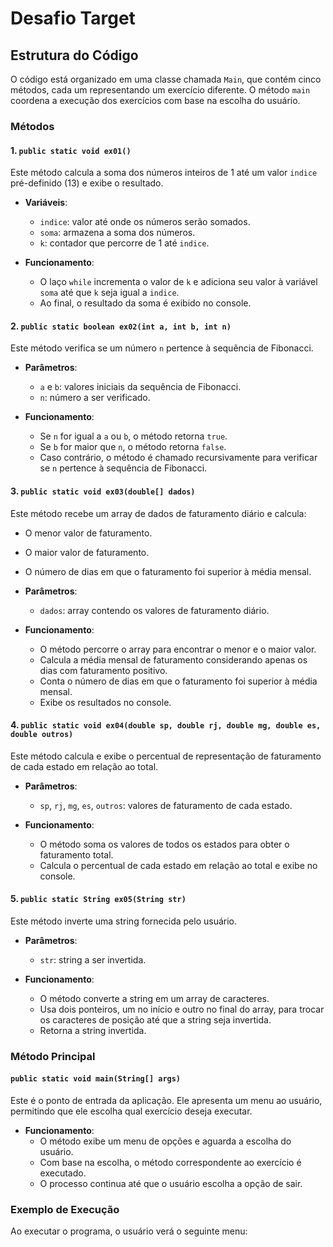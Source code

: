 ﻿# Desafio Target

## Estrutura do Código

O código está organizado em uma classe chamada `Main`, que contém cinco métodos, cada um representando um exercício diferente. O método `main` coordena a execução dos exercícios com base na escolha do usuário.

### Métodos

#### 1. `public static void ex01()`

Este método calcula a soma dos números inteiros de 1 até um valor `indice` pré-definido (13) e exibe o resultado.

- **Variáveis**:
  - `indice`: valor até onde os números serão somados.
  - `soma`: armazena a soma dos números.
  - `k`: contador que percorre de 1 até `indice`.

- **Funcionamento**:
  - O laço `while` incrementa o valor de `k` e adiciona seu valor à variável `soma` até que `k` seja igual a `indice`.
  - Ao final, o resultado da soma é exibido no console.

#### 2. `public static boolean ex02(int a, int b, int n)`

Este método verifica se um número `n` pertence à sequência de Fibonacci.

- **Parâmetros**:
  - `a` e `b`: valores iniciais da sequência de Fibonacci.
  - `n`: número a ser verificado.

- **Funcionamento**:
  - Se `n` for igual a `a` ou `b`, o método retorna `true`.
  - Se `b` for maior que `n`, o método retorna `false`.
  - Caso contrário, o método é chamado recursivamente para verificar se `n` pertence à sequência de Fibonacci.

#### 3. `public static void ex03(double[] dados)`

Este método recebe um array de dados de faturamento diário e calcula:

- O menor valor de faturamento.
- O maior valor de faturamento.
- O número de dias em que o faturamento foi superior à média mensal.

- **Parâmetros**:
  - `dados`: array contendo os valores de faturamento diário.

- **Funcionamento**:
  - O método percorre o array para encontrar o menor e o maior valor.
  - Calcula a média mensal de faturamento considerando apenas os dias com faturamento positivo.
  - Conta o número de dias em que o faturamento foi superior à média mensal.
  - Exibe os resultados no console.

#### 4. `public static void ex04(double sp, double rj, double mg, double es, double outros)`

Este método calcula e exibe o percentual de representação de faturamento de cada estado em relação ao total.

- **Parâmetros**:
  - `sp`, `rj`, `mg`, `es`, `outros`: valores de faturamento de cada estado.

- **Funcionamento**:
  - O método soma os valores de todos os estados para obter o faturamento total.
  - Calcula o percentual de cada estado em relação ao total e exibe no console.

#### 5. `public static String ex05(String str)`

Este método inverte uma string fornecida pelo usuário.

- **Parâmetros**:
  - `str`: string a ser invertida.

- **Funcionamento**:
  - O método converte a string em um array de caracteres.
  - Usa dois ponteiros, um no início e outro no final do array, para trocar os caracteres de posição até que a string seja invertida.
  - Retorna a string invertida.

### Método Principal

#### `public static void main(String[] args)`

Este é o ponto de entrada da aplicação. Ele apresenta um menu ao usuário, permitindo que ele escolha qual exercício deseja executar.

- **Funcionamento**:
  - O método exibe um menu de opções e aguarda a escolha do usuário.
  - Com base na escolha, o método correspondente ao exercício é executado.
  - O processo continua até que o usuário escolha a opção de sair.

### Exemplo de Execução

Ao executar o programa, o usuário verá o seguinte menu:

